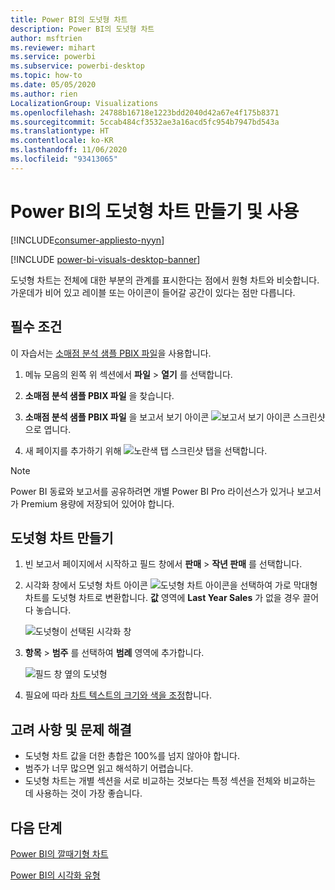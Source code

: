 ```yaml
---
title: Power BI의 도넛형 차트
description: Power BI의 도넛형 차트
author: msftrien
ms.reviewer: mihart
ms.service: powerbi
ms.subservice: powerbi-desktop
ms.topic: how-to
ms.date: 05/05/2020
ms.author: rien
LocalizationGroup: Visualizations
ms.openlocfilehash: 24788b16718e1223bdd2040d42a67e4f175b8371
ms.sourcegitcommit: 5ccab484cf3532ae3a16acd5fc954b7947bd543a
ms.translationtype: HT
ms.contentlocale: ko-KR
ms.lasthandoff: 11/06/2020
ms.locfileid: "93413065"
---
```

# <a name="create-and-use-doughnut-charts-in-power-bi"></a>Power BI의 도넛형 차트 만들기 및 사용

[!INCLUDE[consumer-appliesto-nyyn](../includes/consumer-appliesto-nyyn.md)]

[!INCLUDE [power-bi-visuals-desktop-banner](../includes/power-bi-visuals-desktop-banner.md)]

도넛형 차트는 전체에 대한 부분의 관계를 표시한다는 점에서 원형 차트와 비슷합니다. 가운데가 비어 있고 레이블 또는 아이콘이 들어갈 공간이 있다는 점만 다릅니다.

## <a name="prerequisite"></a>필수 조건

이 자습서는 [소매점 분석 샘플 PBIX 파일](https://download.microsoft.com/download/9/6/D/96DDC2FF-2568-491D-AAFA-AFDD6F763AE3/Retail%20Analysis%20Sample%20PBIX.pbix)을 사용합니다.

1. 메뉴 모음의 왼쪽 위 섹션에서 **파일** > **열기** 를 선택합니다.
   
2. **소매점 분석 샘플 PBIX 파일** 을 찾습니다.

1. **소매점 분석 샘플 PBIX 파일** 을 보고서 보기 아이콘 ![보고서 보기 아이콘 스크린샷](media/power-bi-visualization-kpi/power-bi-report-view.png)으로 엽니다.

1. 새 페이지를 추가하기 위해 ![노란색 탭 스크린샷](media/power-bi-visualization-kpi/power-bi-yellow-tab.png) 탭을 선택합니다.


> [!NOTE]
> Power BI 동료와 보고서를 공유하려면 개별 Power BI Pro 라이선스가 있거나 보고서가 Premium 용량에 저장되어 있어야 합니다.    

## <a name="create-a-doughnut-chart"></a>도넛형 차트 만들기

1. 빈 보고서 페이지에서 시작하고 필드 창에서 **판매** \> **작년 판매** 를 선택합니다.  
   
3. 시각화 창에서 도넛형 차트 아이콘 ![도넛형 차트 아이콘](media/power-bi-visualization-doughnut-charts/power-bi-icon.png)을 선택하여 가로 막대형 차트를 도넛형 차트로 변환합니다. **값** 영역에 **Last Year Sales** 가 없을 경우 끌어다 놓습니다.
     
   ![도넛형이 선택된 시각화 창](media/power-bi-visualization-doughnut-charts/power-bi-doughnut-chart.png)

4. **항목** \> **범주** 를 선택하여 **범례** 영역에 추가합니다. 
     
    ![필드 창 옆의 도넛형](media/power-bi-visualization-doughnut-charts/power-bi-doughnut-done.png)

5. 필요에 따라 [차트 텍스트의 크기와 색을 조정](power-bi-visualization-customize-title-background-and-legend.md)합니다. 

## <a name="considerations-and-troubleshooting"></a>고려 사항 및 문제 해결
* 도넛형 차트 값을 더한 총합은 100%를 넘지 않아야 합니다.
* 범주가 너무 많으면 읽고 해석하기 어렵습니다.
* 도넛형 차트는 개별 섹션을 서로 비교하는 것보다는 특정 섹션을 전체와 비교하는 데 사용하는 것이 가장 좋습니다. 

## <a name="next-steps"></a>다음 단계
[Power BI의 깔때기형 차트](power-bi-visualization-funnel-charts.md)

[Power BI의 시각화 유형](power-bi-visualization-types-for-reports-and-q-and-a.md)


